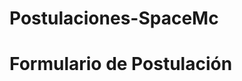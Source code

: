 # Postulaciones-SpaceMc
<!DOCTYPE html>
<html lang="en">
<head>
    <meta charset="UTF-8">
    <meta name="viewport" content="width=device-width, initial-scale=1.0">
    <title>Formulario de Postulación</title>
</head>
<body>
    <h1>Formulario de Postulación</h1
function enviarPostulacion() {
    // Obtener datos del formulario
    var nombre = document.getElementById("nombre").value;
    var email = document.getElementById("email").value;
